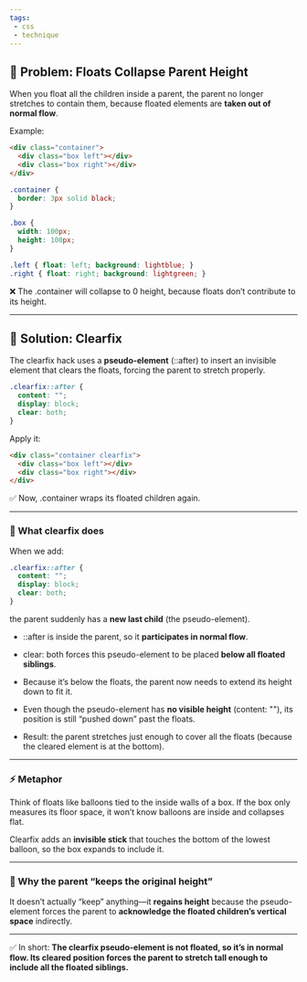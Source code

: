 ```yaml
---
tags: 
 - css
 - technique
---
```



## **📖 Problem: Floats Collapse Parent Height**

When you float all the children inside a parent, the parent no longer stretches to contain them, because floated elements are **taken out of normal flow**.

Example:

```html
<div class="container">
  <div class="box left"></div>
  <div class="box right"></div>
</div>
```

```css
.container {
  border: 3px solid black;
}

.box {
  width: 100px;
  height: 100px;
}

.left { float: left; background: lightblue; }
.right { float: right; background: lightgreen; }
```

❌ The .container will collapse to 0 height, because floats don’t contribute to its height.

---

## **📖 Solution: Clearfix**


The clearfix hack uses a **pseudo-element** (::after) to insert an invisible element that clears the floats, forcing the parent to stretch properly.

```css
.clearfix::after {
  content: "";
  display: block;
  clear: both;
}
```

Apply it:

```html
<div class="container clearfix">
  <div class="box left"></div>
  <div class="box right"></div>
</div>
```

✅ Now, .container wraps its floated children again.

---

### **🧩 What clearfix does**

When we add:

```css
.clearfix::after {
  content: "";
  display: block;
  clear: both;
}
```

the parent suddenly has a **new last child** (the pseudo-element).

- ::after is inside the parent, so it **participates in normal flow**.
    
- clear: both forces this pseudo-element to be placed **below all floated siblings**.
    
- Because it’s below the floats, the parent now needs to extend its height down to fit it.
    
- Even though the pseudo-element has **no visible height** (content: ""), its position is still “pushed down” past the floats.
    
- Result: the parent stretches just enough to cover all the floats (because the cleared element is at the bottom).
    

---

### **⚡ Metaphor**


Think of floats like balloons tied to the inside walls of a box. If the box only measures its floor space, it won’t know balloons are inside and collapses flat.

  

Clearfix adds an **invisible stick** that touches the bottom of the lowest balloon, so the box expands to include it.

---

### **📖 Why the parent “keeps the original height”**

  

It doesn’t actually “keep” anything—it **regains height** because the pseudo-element forces the parent to **acknowledge the floated children’s vertical space** indirectly.

---

✅ In short: **The clearfix pseudo-element is not floated, so it’s in normal flow. Its cleared position forces the parent to stretch tall enough to include all the floated siblings.**